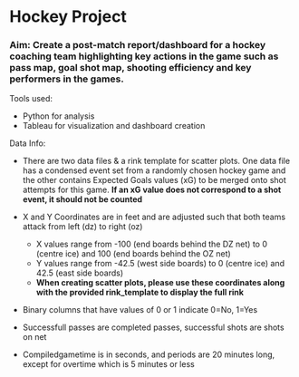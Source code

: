 # Hockey Project
### Aim: Create a post-match report/dashboard for a hockey coaching team highlighting key actions in the game such as pass map, goal shot map, shooting efficiency and key performers in the games.

Tools used:
- Python for analysis
- Tableau for visualization and dashboard creation

Data Info:
- There are two data files & a rink template for scatter plots. One data file has a condensed event set from a randomly chosen hockey game and the other contains Expected Goals values (xG) to be merged onto shot attempts for this game. **If an xG value does not correspond to a shot event, it should not be counted**

- X and Y Coordinates are in feet and are adjusted such that both teams attack from left (dz) to right (oz)
    - X values range from -100 (end boards behind the DZ net) to 0 (centre ice) and 100 (end boards behind the OZ net)
    - Y values range from -42.5 (west side boards) to 0 (centre ice) and 42.5 (east side boards)
    - **When creating scatter plots, please use these coordinates along with the provided rink_template to display the full rink**

- Binary columns that have values of 0 or 1 indicate 0=No, 1=Yes

- Successfull passes are completed passes, successful shots are shots on net

- Compiledgametime is in seconds, and periods are 20 minutes long, except for overtime which is 5 minutes or less
